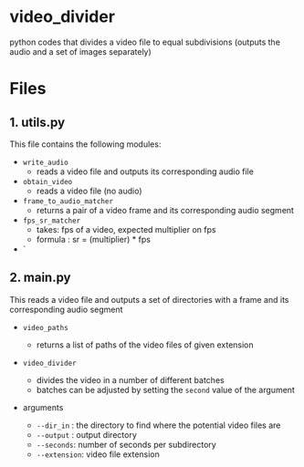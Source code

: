 # video_divider
python codes that divides a video file to equal subdivisions (outputs the audio and a set of images separately)
# Files
## 1. utils.py
This file contains the following modules:
- `write_audio`
	- reads a video file and outputs its corresponding audio file
- `obtain_video`
	- reads a video file (no audio)
- `frame_to_audio_matcher` 
	- returns a pair of a video frame and its corresponding audio segment
- `fps_sr_matcher`
	- takes: fps of a video, expected multiplier on fps
	- formula : sr = (multiplier) * fps
- `
## 2. main.py
This reads a video file and outputs a set of directories with a frame and its corresponding audio segment
- `video_paths`
	- returns a list of paths of the video files of given extension
- `video_divider`
	- divides the video in a number of different batches
	- batches can be adjusted by setting the `second` value of the argument

- arguments
	- `--dir_in` : the directory to find where the potential video files are
	- `--output` : output directory
	- `--seconds`: number of seconds per subdirectory
	- `--extension`: video file extension
